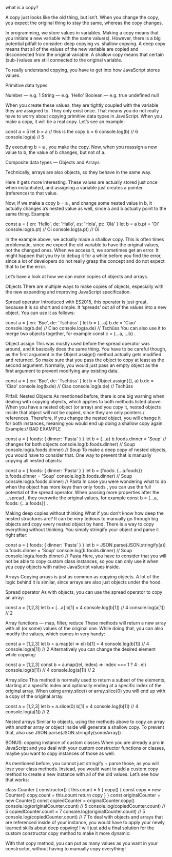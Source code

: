 what is a copy?

A copy just looks like the old thing, but isn’t. When you change the copy, you expect the 
original thing to stay the same, whereas the copy changes.

In programming, we store values in variables. Making a copy means that you initiate a new 
variable with the same value(s). However, there is a big potential pitfall to consider: 
deep copying vs. shallow copying. A deep copy means that all of the values of the new 
variable are copied and disconnected from the original variable. A shallow copy means 
that certain (sub-)values are still connected to the original variable.

To really understand copying, you have to get into how JavaScript stores values.

Primitive data types

Number — e.g. 1
String — e.g. 'Hello'
Boolean — e.g. true
undefined
null

When you create these values, they are tightly coupled with the variable they are assigned 
to. They only exist once. That means you do not really have to worry about copying primitive 
data types in JavaScript. When you make a copy, it will be a real copy. Let’s see an example:

const a = 5
let b = a // this is the copy
b = 6
console.log(b) // 6
console.log(a) // 5

By executing b = a , you make the copy. Now, when you reassign a new value to b, the value
of b changes, but not of a.

Composite data types — Objects and Arrays

Technically, arrays are also objects, so they behave in the same way.

Here it gets more interesting. These values are actually stored just once when instantiated, 
and assigning a variable just creates a pointer (reference) to that value.

Now, if we make a copy b = a , and change some nested value in b, it actually changes a’s 
nested value as well, since a and b actually point to the same thing. Example:

const a = {
  en: 'Hello',
  de: 'Hallo',
  es: 'Hola',
  pt: 'Olà'
}
let b = a
b.pt = 'Oi'
console.log(b.pt) // Oi
console.log(a.pt) // Oi

In the example above, we actually made a shallow copy. This is often times problematic, 
since we expect the old variable to have the original values, not the changed ones. 
When we access it, we sometimes get an error. It might happen that you try to debug it 
for a while before you find the error, since a lot of developers do not really grasp the 
concept and do not expect that to be the error.

Let’s have a look at how we can make copies of objects and arrays.

Objects
There are multiple ways to make copies of objects, especially with the new expanding and 
improving JavaScript specification.

Spread operator
Introduced with ES2015, this operator is just great, because it is so short and simple. 
It ‘spreads’ out all of the values into a new object. You can use it as follows:

const a = {
  en: 'Bye',
  de: 'Tschüss'
}
let b = {...a}
b.de = 'Ciao'
console.log(b.de) // Ciao
console.log(a.de) // Tschüss
You can also use it to merge two objects together, for example const c = {...a, ...b} .

Object.assign
This was mostly used before the spread operator was around, and it basically does the same 
thing. You have to be careful though, as the first argument in the Object.assign() method 
actually gets modified and returned. So make sure that you pass the object to copy at least 
as the second argument. Normally, you would just pass an empty object as the first argument 
to prevent modifying any existing data.

const a = {
  en: 'Bye',
  de: 'Tschüss'
}
let b = Object.assign({}, a)
b.de = 'Ciao'
console.log(b.de) // Ciao
console.log(a.de) // Tschüss

Pitfall: Nested Objects
As mentioned before, there is one big warning when dealing with copying objects, which 
applies to both methods listed above. When you have a nested object (or array) and you 
copy it, nested objects inside that object will not be copied, since they are only pointers 
/ references. Therefore, if you change the nested object, you will change it for both 
instances, meaning you would end up doing a shallow copy again. Example:// BAD EXAMPLE

const a = {
  foods: {
    dinner: 'Pasta'
  }
}
let b = {...a}
b.foods.dinner = 'Soup' // changes for both objects
console.log(b.foods.dinner) // Soup
console.log(a.foods.dinner) // Soup
To make a deep copy of nested objects, you would have to consider that. One way to prevent 
that is manually copying all nested objects:

const a = {
    foods: {
    dinner: 'Pasta'
  }
}
let b = {foods: {...a.foods}}
b.foods.dinner = 'Soup'
console.log(b.foods.dinner) // Soup
console.log(a.foods.dinner) // Pasta
In case you were wondering what to do when the object has more keys than only foods , 
you can use the full potential of the spread operator. When passing more properties after 
the ...spread , they overwrite the original values, for example 
const b = {...a, foods: {...a.foods}} .

Making deep copies without thinking
What if you don’t know how deep the nested structures are? It can be very tedious to 
manually go through big objects and copy every nested object by hand. There is a way to 
copy everything without thinking. You simply stringify your object and parse it right after:

const a = {
  foods: {
    dinner: 'Pasta'
  }
}
let b = JSON.parse(JSON.stringify(a))
b.foods.dinner = 'Soup'
console.log(b.foods.dinner) // Soup
console.log(a.foods.dinner) // Pasta
Here, you have to consider that you will not be able to copy custom class instances, so 
you can only use it when you copy objects with native JavaScript values inside.

Arrays
Copying arrays is just as common as copying objects. A lot of the logic behind it is 
similar, since arrays are also just objects under the hood.

Spread operator
As with objects, you can use the spread operator to copy an array:

const a = [1,2,3]
let b = [...a]
b[1] = 4
console.log(b[1]) // 4
console.log(a[1]) // 2

Array functions — map, filter, reduce
These methods will return a new array with all (or some) values of the original one. 
While doing that, you can also modify the values, which comes in very handy:

const a = [1,2,3]
let b = a.map(el => el)
b[1] = 4
console.log(b[1]) // 4
console.log(a[1]) // 2
Alternatively you can change the desired element while copying:

const a = [1,2,3]
const b = a.map((el, index) => index === 1 ? 4 : el)
console.log(b[1]) // 4
console.log(a[1]) // 2

Array.slice
This method is normally used to return a subset of the elements, starting at a specific 
index and optionally ending at a specific index of the original array. When using 
array.slice() or array.slice(0) you will end up with a copy of the original array.

const a = [1,2,3]
let b = a.slice(0)
b[1] = 4
console.log(b[1]) // 4
console.log(a[1]) // 2

Nested arrays
Similar to objects, using the methods above to copy an array with another array or 
object inside will generate a shallow copy. To prevent that, also use 
JSON.parse(JSON.stringify(someArray)) .

BONUS: copying instance of custom classes
When you are already a pro in JavaScript and you deal with your custom constructor 
functions or classes, maybe you want to copy instances of those as well.

As mentioned before, you cannot just stringify + parse those, as you will lose your 
class methods. Instead, you would want to add a custom copy method to create a new 
instance with all of the old values. Let’s see how that works:

class Counter {
  constructor() {
     this.count = 5
  }
  copy() {
    const copy = new Counter()
    copy.count = this.count
    return copy
  }
}
const originalCounter = new Counter()
const copiedCounter = originalCounter.copy()
console.log(originalCounter.count) // 5
console.log(copiedCounter.count) // 5
copiedCounter.count = 7
console.log(originalCounter.count) // 5
console.log(copiedCounter.count) // 7
To deal with objects and arrays that are referenced inside of your instance, you would 
have to apply your newly learned skills about deep copying! I will just add a final 
solution for the custom constructor copy method to make it more dynamic:

With that copy method, you can put as many values as you want in your constructor, 
without having to manually copy everything!





